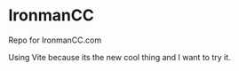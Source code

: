 # IronmanCC
Repo for IronmanCC.com

Using Vite because its the new cool thing and I want to try it.
